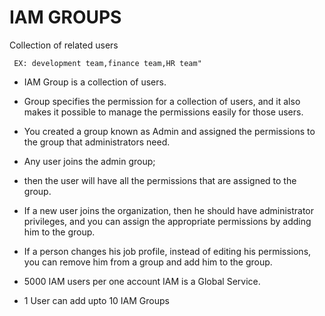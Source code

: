 # IAM GROUPS

Collection of related users 

     EX: development team,finance team,HR team"

* IAM Group is a collection of users.

* Group specifies the permission for a collection of users, and it also makes it possible to manage the permissions easily for those users.

* You created a group known as Admin and assigned the permissions to the group that administrators need.

* Any user joins the admin group;

* then the user will have all the permissions that are assigned to the group.

* If a new user joins the organization, then he should have administrator privileges, and you can assign the appropriate permissions by adding him to the group.
  
* If a person changes his job profile, instead of editing his permissions, you can remove him from a group and add him to the group.

* 5000 IAM users per one account IAM is a Global Service.

* 1 User can add upto 10 IAM Groups